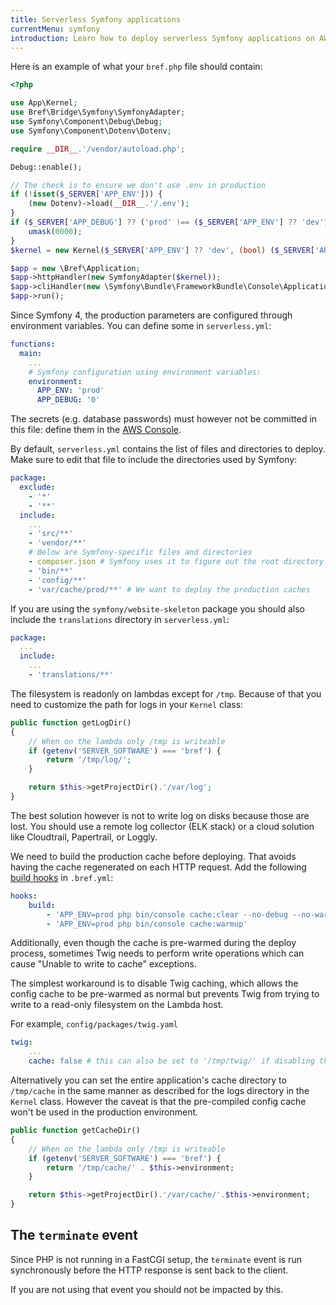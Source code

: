 ```yaml
---
title: Serverless Symfony applications
currentMenu: symfony
introduction: Learn how to deploy serverless Symfony applications on AWS Lambda using Bref.
---
```


Here is an example of what your `bref.php` file should contain:

```php
<?php

use App\Kernel;
use Bref\Bridge\Symfony\SymfonyAdapter;
use Symfony\Component\Debug\Debug;
use Symfony\Component\Dotenv\Dotenv;

require __DIR__.'/vendor/autoload.php';

Debug::enable();

// The check is to ensure we don't use .env in production
if (!isset($_SERVER['APP_ENV'])) {
    (new Dotenv)->load(__DIR__.'/.env');
}
if ($_SERVER['APP_DEBUG'] ?? ('prod' !== ($_SERVER['APP_ENV'] ?? 'dev'))) {
    umask(0000);
}
$kernel = new Kernel($_SERVER['APP_ENV'] ?? 'dev', (bool) ($_SERVER['APP_DEBUG'] ?? ('prod' !== ($_SERVER['APP_ENV'] ?? 'dev'))));

$app = new \Bref\Application;
$app->httpHandler(new SymfonyAdapter($kernel));
$app->cliHandler(new \Symfony\Bundle\FrameworkBundle\Console\Application($kernel));
$app->run();
```

Since Symfony 4, the production parameters are configured through environment variables. You can define some in `serverless.yml`:

```yaml
functions:
  main:
    ...
    # Symfony configuration using environment variables:
    environment:
      APP_ENV: 'prod'
      APP_DEBUG: '0'
```

The secrets (e.g. database passwords) must however not be committed in this file: define them in the [AWS Console](https://console.aws.amazon.com).

By default, `serverless.yml` contains the list of files and directories to deploy. Make sure to edit that file to include the directories used by Symfony:

```yaml
package:
  exclude:
    - '*'
    - '**'
  include:
    ...
    - 'src/**'
    - 'vendor/**'
    # Below are Symfony-specific files and directories
    - composer.json # Symfony uses it to figure out the root directory
    - 'bin/**'
    - 'config/**'
    - 'var/cache/prod/**' # We want to deploy the production caches
```

If you are using the `symfony/website-skeleton` package you should also include the `translations` directory in `serverless.yml`:

```yaml
package:
  ...
  include:
    ...
    - 'translations/**'
```

The filesystem is readonly on lambdas except for `/tmp`. Because of that you need to customize the path for logs in your `Kernel` class:

```php
public function getLogDir()
{
    // When on the lambda only /tmp is writeable
    if (getenv('SERVER_SOFTWARE') === 'bref') {
        return '/tmp/log/';
    }

    return $this->getProjectDir().'/var/log';
}
```

The best solution however is not to write log on disks because those are lost. You should use a remote log collector (ELK stack) or a cloud solution like Cloudtrail, Papertrail, or Loggly.

We need to build the production cache before deploying. That avoids having the cache regenerated on each HTTP request. Add the following [build hooks](#build-hooks) in `.bref.yml`:

```yaml
hooks:
    build:
        - 'APP_ENV=prod php bin/console cache:clear --no-debug --no-warmup'
        - 'APP_ENV=prod php bin/console cache:warmup'
```

Additionally, even though the cache is pre-warmed during the deploy process, sometimes Twig needs to perform write operations which can cause "Unable to write to cache" exceptions.

The simplest workaround is to disable Twig caching, which allows the config cache to be pre-warmed as normal but prevents Twig from trying to write to a read-only filesystem on the Lambda host.

For example, `config/packages/twig.yaml`

```yaml
twig:
    ...
    cache: false # this can also be set to '/tmp/twig/' if disabling the Twig cache isn't an option for you
```

Alternatively you can set the entire application's cache directory to `/tmp/cache` in the same manner as described for the logs directory in the `Kernel` class. However the caveat is that the pre-compiled config cache won't be used in the production environment.

```php
public function getCacheDir()
{
    // When on the lambda only /tmp is writeable
    if (getenv('SERVER_SOFTWARE') === 'bref') {
        return '/tmp/cache/' . $this->environment;
    }

    return $this->getProjectDir().'/var/cache/'.$this->environment;
}
```

## The `terminate` event

Since PHP is not running in a FastCGI setup, the `terminate` event is run synchronously before the HTTP response is sent back to the client.

If you are not using that event you should not be impacted by this.
